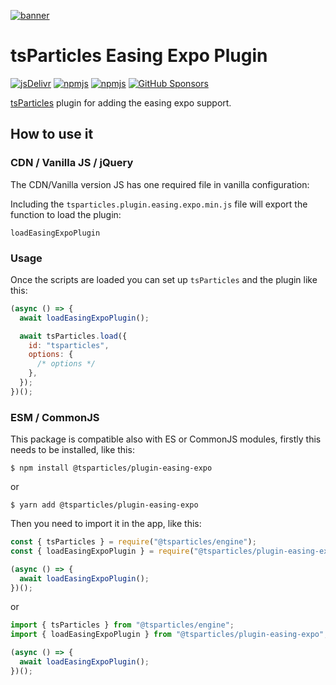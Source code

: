 [![banner](https://particles.js.org/images/banner3.png)](https://particles.js.org)

# tsParticles Easing Expo Plugin

[![jsDelivr](https://data.jsdelivr.com/v1/package/npm/@tsparticles/plugin-easing-expo/badge)](https://www.jsdelivr.com/package/npm/@tsparticles/plugin-easing-expo)
[![npmjs](https://badge.fury.io/js/@tsparticles/plugin-easing-expo.svg)](https://www.npmjs.com/package/@tsparticles/plugin-easing-expo)
[![npmjs](https://img.shields.io/npm/dt/@tsparticles/plugin-easing-expo)](https://www.npmjs.com/package/@tsparticles/plugin-easing-expo) [![GitHub Sponsors](https://img.shields.io/github/sponsors/matteobruni)](https://github.com/sponsors/matteobruni)

[tsParticles](https://github.com/matteobruni/tsparticles) plugin for adding the easing expo support.

## How to use it

### CDN / Vanilla JS / jQuery

The CDN/Vanilla version JS has one required file in vanilla configuration:

Including the `tsparticles.plugin.easing.expo.min.js` file will export the function to load the plugin:

```text
loadEasingExpoPlugin
```

### Usage

Once the scripts are loaded you can set up `tsParticles` and the plugin like this:

```javascript
(async () => {
  await loadEasingExpoPlugin();

  await tsParticles.load({
    id: "tsparticles",
    options: {
      /* options */
    },
  });
})();
```

### ESM / CommonJS

This package is compatible also with ES or CommonJS modules, firstly this needs to be installed, like this:

```shell
$ npm install @tsparticles/plugin-easing-expo
```

or

```shell
$ yarn add @tsparticles/plugin-easing-expo
```

Then you need to import it in the app, like this:

```javascript
const { tsParticles } = require("@tsparticles/engine");
const { loadEasingExpoPlugin } = require("@tsparticles/plugin-easing-expo");

(async () => {
  await loadEasingExpoPlugin();
})();
```

or

```javascript
import { tsParticles } from "@tsparticles/engine";
import { loadEasingExpoPlugin } from "@tsparticles/plugin-easing-expo";

(async () => {
  await loadEasingExpoPlugin();
})();
```

